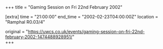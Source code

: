 +++
title = "Gaming Session on Fri 22nd February 2002"

[extra]
time = "21:00:00"
end_time = "2002-02-23T04:00:00Z"
location = "Ramphal R0.03/4"

original = "https://uwcs.co.uk/events/gaming-session-on-fri-22nd-february-2002-1474488928951/"    
+++



